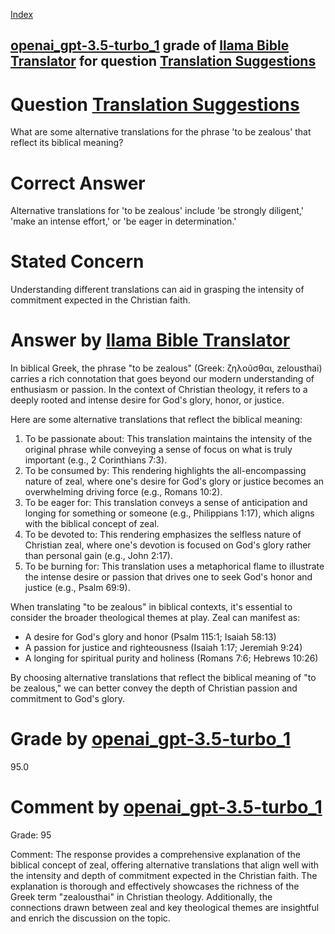 
[Index](../../../../index.md)
## [openai_gpt-3.5-turbo_1](../../../grading_models/openai_gpt-3.5-turbo_1.md) grade of [llama Bible Translator](../../../answering_models/llama_Bible_Translator.md) for question [Translation Suggestions](../../../questions/Translation_Suggestions.md)

# Question [Translation Suggestions](../../../questions/Translation_Suggestions.md)
What are some alternative translations for the phrase 'to be zealous' that reflect its biblical meaning?

# Correct Answer
Alternative translations for 'to be zealous' include 'be strongly diligent,' 'make an intense effort,' or 'be eager in determination.'

# Stated Concern
Understanding different translations can aid in grasping the intensity of commitment expected in the Christian faith.

# Answer by [llama Bible Translator](../../../answering_models/llama_Bible_Translator.md)
In biblical Greek, the phrase "to be zealous" (Greek: ζηλοῦσθαι, zelousthai) carries a rich connotation that goes beyond our modern understanding of enthusiasm or passion. In the context of Christian theology, it refers to a deeply rooted and intense desire for God's glory, honor, or justice.

Here are some alternative translations that reflect the biblical meaning:

1. To be passionate about: This translation maintains the intensity of the original phrase while conveying a sense of focus on what is truly important (e.g., 2 Corinthians 7:3).
2. To be consumed by: This rendering highlights the all-encompassing nature of zeal, where one's desire for God's glory or justice becomes an overwhelming driving force (e.g., Romans 10:2).
3. To be eager for: This translation conveys a sense of anticipation and longing for something or someone (e.g., Philippians 1:17), which aligns with the biblical concept of zeal.
4. To be devoted to: This rendering emphasizes the selfless nature of Christian zeal, where one's devotion is focused on God's glory rather than personal gain (e.g., John 2:17).
5. To be burning for: This translation uses a metaphorical flame to illustrate the intense desire or passion that drives one to seek God's honor and justice (e.g., Psalm 69:9).

When translating "to be zealous" in biblical contexts, it's essential to consider the broader theological themes at play. Zeal can manifest as:

* A desire for God's glory and honor (Psalm 115:1; Isaiah 58:13)
* A passion for justice and righteousness (Isaiah 1:17; Jeremiah 9:24)
* A longing for spiritual purity and holiness (Romans 7:6; Hebrews 10:26)

By choosing alternative translations that reflect the biblical meaning of "to be zealous," we can better convey the depth of Christian passion and commitment to God's glory.

# Grade by [openai_gpt-3.5-turbo_1](../../../grading_models/openai_gpt-3.5-turbo_1.md)
95.0

# Comment by [openai_gpt-3.5-turbo_1](../../../grading_models/openai_gpt-3.5-turbo_1.md)
Grade: 95

Comment: The response provides a comprehensive explanation of the biblical concept of zeal, offering alternative translations that align well with the intensity and depth of commitment expected in the Christian faith. The explanation is thorough and effectively showcases the richness of the Greek term "zealousthai" in Christian theology. Additionally, the connections drawn between zeal and key theological themes are insightful and enrich the discussion on the topic.
